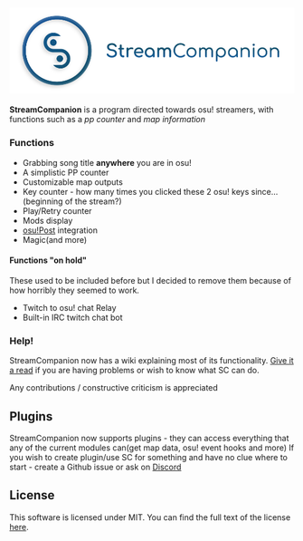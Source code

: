 
### ![StreamCompanion](images/logo.png)
 **StreamCompanion** is a program directed towards osu! streamers, with functions such as a *pp counter* and *map information*

### Functions 
  - Grabbing song title **anywhere** you are in osu!  
  - A simplistic PP counter
  - Customizable map outputs
  - Key counter - how many times you clicked these 2 osu! keys since...(beginning of the stream?)
  - Play/Retry counter
  - Mods display
  - [osu!Post][osuPost] integration
  - Magic(and more)

#### Functions "on hold"
These used to be included before but I decided to remove them because of how horribly they seemed to work.
  - Twitch to osu! chat Relay
  - Built-in IRC twitch chat bot

### Help!
StreamCompanion now has a wiki explaining most of its functionality. [Give it a read][wiki] if you are having problems or wish to know what SC can do.

Any contributions / constructive criticism is appreciated 

## Plugins
StreamCompanion now supports plugins - they can access everything that any of the current modules can(get map data, osu! event hooks and more)
If you wish to create plugin/use SC for something and have no clue where to start - create a Github issue or ask on [Discord](https://discord.gg/N854wYZ)


## License
This software is licensed under MIT. You can find the full text of the license [here][license].

   [license]: <https://github.com/Piotrekol/StreamCompanion/blob/master/LICENSE>
   [osuPost]: <https://osu.ppy.sh/forum/t/164486>
   [wiki]: <https://github.com/Piotrekol/StreamCompanion/wiki>
